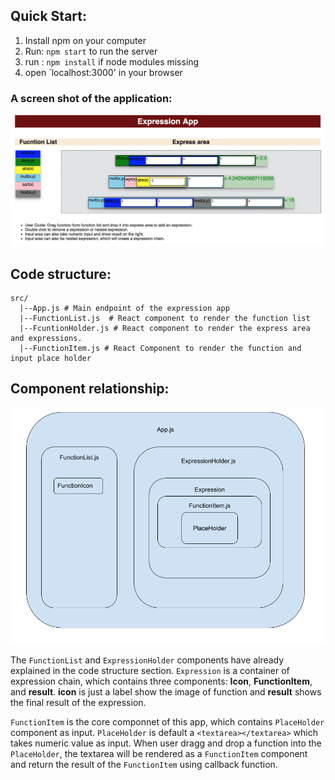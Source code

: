 ## Quick Start:

1. Install npm on your computer
2. Run: `npm start` to run the server
3. run : `npm install` if node modules missing
4. open `localhost:3000' in your browser

### A screen shot of the application:
![alt text](./demo.png "Screen shot of the app")

## Code structure:

```
src/
  |--App.js # Main endpoint of the expression app
  |--FunctionList.js  # React component to render the function list 
  |--FcuntionHolder.js # React component to render the express area and expressions.
  |--FunctionItem.js # React Component to render the function and input place holder 

```

## Component relationship:

![alt text](./component-relationship-diagram.png "Component relationship diagram")

The `FunctionList` and `ExpressionHolder` components have already explained in the code structure section. `Expression` is a container of expression chain, which contains three components: __Icon__, __FunctionItem__, and __result__. __icon__ is just a label show the image of function and __result__ shows the final result of the expression.

`FunctionItem` is the core componnet of this app, which contains `PlaceHolder` component as input. `PlaceHolder` is default a `<textarea></textarea>` which takes numeric value as input. When user dragg and drop a function into the `PlaceHolder`, the textarea will be rendered as a `FunctionItem` component and return the result of the `FunctionItem` using callback function. 

